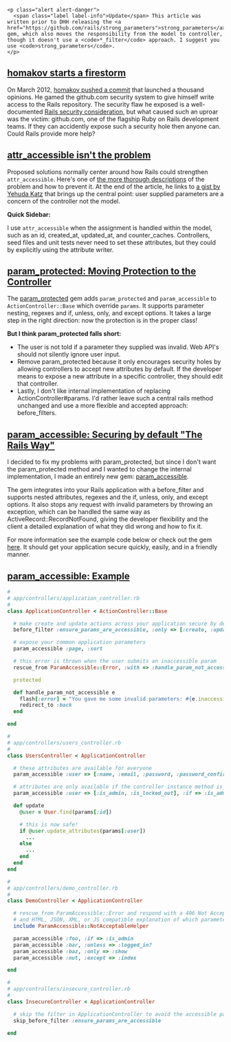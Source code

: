 ```raw
<p class="alert alert-danger">
  <span class="label label-info">Update</span> This article was written prior to DHH releasing the <a href="https://github.com/rails/strong_parameters">strong_parameters</a> gem, which also moves the responsibility from the model to controller, though it doesn't use a <code>*_filter</code> approach. I suggest you use <code>strong_parameters</code>.
</p>
```

## [homakov starts a firestorm](#homakov)

On March 2012, [homakov pushed a commit](https://github.com/rails/rails/commit/b83965785db1eec019edf1fc272b1aa393e6dc57) that launched a thousand opinions. He gamed the github.com security system to give himself write access to the Rails repository. The security flaw he exposed is a well-documented [Rails security consideration,](http://guides.rubyonrails.org/security.html#mass-assignment) but what caused such an uproar was the victim: github.com, one of the flagship Ruby on Rails development teams. If they can accidently expose such a security hole then anyone can. Could Rails provide more help?

## [attr_accessible isn't the problem](#attr_accessible)

Proposed solutions normally center around how Rails could strengthen `attr_accessible`. Here's one of [the more thorough descriptions](https://gist.github.com/1978709) of the problem and how to prevent it. At the end of the article, he links to [a gist by Yehuda Katz](https://gist.github.com/1974187) that brings up the central point: user supplied parameters are a concern of the controller not the model.

<p class="alert alert-info">
  <strong>Quick Sidebar:</strong>

  I use <code>attr_accessible</code> when the assignment is handled within the model, such as an id, created_at, updated_at, and counter_caches. Controllers, seed files and unit tests never need to set these attributes, but they could by explicitly using the attribute writer.
</p>

## [param_protected: Moving Protection to the Controller](#param_protected)

The [param_protected](https://github.com/cjbottaro/param_protected) gem adds `param_protected` and `param_accessible` to `ActionController::Base` which override `params`. It supports parameter nesting, regexes and if, unless, only, and except options. It takes a large step in the right direction: now the protection is in the proper class!

__But I think param_protected falls short:__

* The user is not told if a parameter they supplied was invalid. Web API's should not silently ignore user input.
* Remove param_protected because it only encourages security holes by allowing controllers to accept new attributes by default. If the developer means to expose a new attribute in a specific controller, they should edit that controller.
* Lastly, I don't like internal implementation of replacing ActionController#params. I'd rather leave such a central rails method unchanged and use a more flexible and accepted approach: before_filters.

## [param_accessible: Securing by default "The Rails Way"](#param_accessible)

I decided to fix my problems with param_protected, but since I don't want the param_protected method and I wanted to change the internal implementation, I made an entirely new gem: [param_accessible](https://github.com/topdan/param_accessible).

The gem integrates into your Rails application with a before_filter and supports nested attributes, regexes and the if, unless, only, and except options. It also stops any request with invalid parameters by throwing an exception, which can be handled the same way as ActiveRecord::RecordNotFound, giving the developer flexibility and the client a detailed explanation of what they did wrong and how to fix it.

For more information see the example code below or check out the gem [here](https://github.com/topdan/param_accessible). It should get your application secure quickly, easily, and in a friendly manner.

## [param_accessible: Example](#examples)

```ruby
#
# app/controllers/application_controller.rb
#
class ApplicationController < ActionController::Base

  # make create and update actions across your application secure by default
  before_filter :ensure_params_are_accessible, :only => [:create, :update]

  # expose your common application parameters
  param_accessible :page, :sort

  # this error is thrown when the user submits an inaccessible param
  rescue_from ParamAccessible::Error, :with => :handle_param_not_accessible

  protected

  def handle_param_not_accessible e
    flash[:error] = "You gave me some invalid parameters: #{e.inaccessible_params.join(', ')}"
    redirect_to :back
  end

end
```

```ruby
#
# app/controllers/users_controller.rb
#
class UsersController < ApplicationController

  # these attributes are available for everyone
  param_accessible :user => [:name, :email, :password, :password_confirmation]

  # attributes are only available if the controller instance method is_admin? is true
  param_accessible :user => [:is_admin, :is_locked_out], :if => :is_admin?

  def update
    @user = User.find(params[:id])

    # this is now safe!
    if @user.update_attributes(params[:user])
      ...
    else
      ...
    end
  end
end
```

```ruby
#
# app/controllers/demo_controller.rb
#
class DemoController < ApplicationController

  # rescue_from ParamAccessible::Error and respond with a 406 Not Acceptable status
  # and HTML, JSON, XML, or JS compatible explanation of which parameters were invalid
  include ParamAccessible::NotAcceptableHelper

  param_accessible :foo, :if => :is_admin
  param_accessible :bar, :unless => :logged_in?
  param_accessible :baz, :only => :show
  param_accessible :nut, :except => :index

end
```

```ruby
#
# app/controllers/insecure_controller.rb
#
class InsecureController < ApplicationController

  # skip the filter in ApplicationController to avoid the accessible parameter checks
  skip_before_filter :ensure_params_are_accessible

end
```
